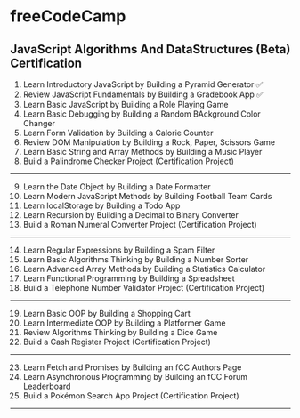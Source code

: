 # freeCodeCamp

## JavaScript Algorithms And DataStructures (Beta) Certification

1. Learn Introductory JavaScript by Building a Pyramid Generator ✅
2. Review JavaScript Fundamentals by Building a Gradebook App ✅
3. Learn Basic JavaScript by Building a Role Playing Game
4. Learn Basic Debugging by Building a Random BAckground Color Changer
5. Learn Form Validation by Building a Calorie Counter
6. Review DOM Manipulation by Building a Rock, Paper, Scissors Game
7. Learn Basic String and Array Methods by Building a Music Player
8. Build a Palindrome Checker Project (Certification Project)

---

9. Learn the Date Object by Building a Date Formatter
10. Learn Modern JavaScript Methods by Building Football Team Cards
11. Learn localStorage by Building a Todo App
12. Learn Recursion by Building a Decimal to Binary Converter
13. Build a Roman Numeral Converter Project (Certification Project)

---

14. Learn Regular Expressions by Building a Spam Filter
15. Learn Basic Algorithms Thinking by Building a Number Sorter
16. Learn Advanced Array Methods by Building a Statistics Calculator
17. Learn Functional Programming by Building a Spreadsheet
18. Build a Telephone Number Validator Project (Certification Project)

---

19. Learn Basic OOP by Building a Shopping Cart
20. Learn Intermediate OOP by Building a Platformer Game
21. Review Algorithms Thinking by Building a Dice Game
22. Build a Cash Register Project (Certification Project)

---

23. Learn Fetch and Promises by Building an fCC Authors Page
24. Learn Asynchronous Programming by Building an fCC Forum Leaderboard
25. Build a Pokémon Search App Project (Certification Project)

---
